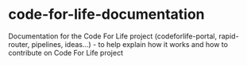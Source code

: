 # code-for-life-documentation
Documentation for the Code For Life project (codeforlife-portal, rapid-router, pipelines, ideas...) - to help explain how it works and how to contribute on Code For Life project
